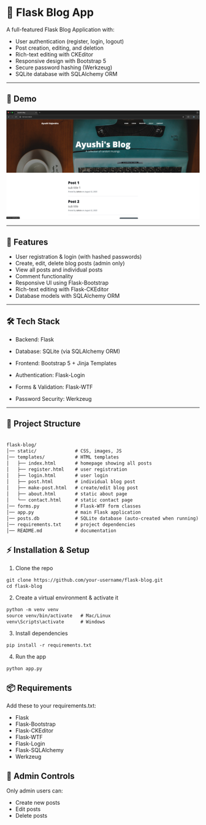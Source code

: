 # 📝 Flask Blog App

A full-featured Flask Blog Application with:
- User authentication (register, login, logout)
- Post creation, editing, and deletion
- Rich-text editing with CKEditor
- Responsive design with Bootstrap 5
- Secure password hashing (Werkzeug)
- SQLite database with SQLAlchemy ORM

---

## 📸 Demo

![App Screenshot](Screenshot.png)

---

## 🚀 Features

- User registration & login (with hashed passwords)
- Create, edit, delete blog posts (admin only)
- View all posts and individual posts
- Comment functionality
- Responsive UI using Flask-Bootstrap
- Rich-text editing with Flask-CKEditor
- Database models with SQLAlchemy ORM

---

## 🛠️ Tech Stack

- Backend: Flask

- Database: SQLite (via SQLAlchemy ORM)

- Frontend: Bootstrap 5 + Jinja Templates

- Authentication: Flask-Login

- Forms & Validation: Flask-WTF

- Password Security: Werkzeug

---

## 📂 Project Structure
```

flask-blog/
│── static/              # CSS, images, JS
│── templates/           # HTML templates
│   ├── index.html       # homepage showing all posts
│   ├── register.html    # user registration
│   ├── login.html       # user login
│   ├── post.html        # individual blog post
│   ├── make-post.html   # create/edit blog post
│   ├── about.html       # static about page
│   └── contact.html     # static contact page
│── forms.py             # Flask-WTF form classes
│── app.py               # main Flask application
│── posts.db             # SQLite database (auto-created when running)
│── requirements.txt     # project dependencies
│── README.md            # documentation

```

## ⚡ Installation & Setup

1. Clone the repo

```
git clone https://github.com/your-username/flask-blog.git
cd flask-blog
```

2. Create a virtual environment & activate it
```
python -m venv venv
source venv/bin/activate   # Mac/Linux
venv\Scripts\activate      # Windows
```

3. Install dependencies
```
pip install -r requirements.txt
```

4. Run the app
```
python app.py
```

## 📦 Requirements

Add these to your requirements.txt:

- Flask
- Flask-Bootstrap
- Flask-CKEditor
- Flask-WTF
- Flask-Login
- Flask-SQLAlchemy
- Werkzeug

## 🔑 Admin Controls

Only admin users can:
- Create new posts
- Edit posts
- Delete posts
